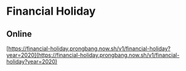 # Financial Holiday

## Online

[https://financial-holiday.prongbang.now.sh/v1/financial-holiday?year=2020](https://financial-holiday.prongbang.now.sh/v1/financial-holiday?year=2020)
